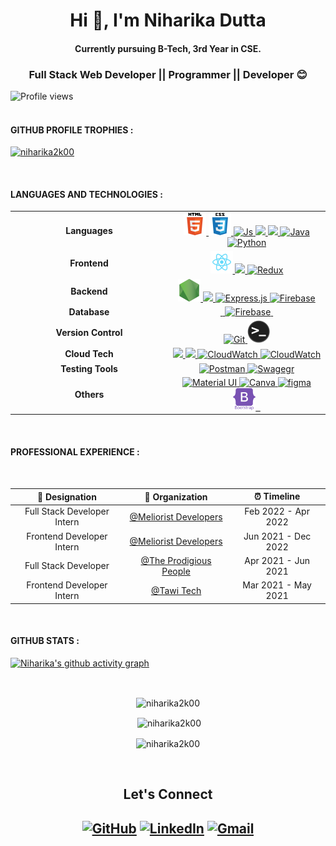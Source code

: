
<h1 align="center">Hi 👋, I'm Niharika Dutta</h1>
<h4 align="center">Currently pursuing B-Tech, 3rd Year in CSE.</h4>
<h3 align="center"> <b>Full Stack Web Developer || Programmer || Developer 😊</b></h3>

![Profile views](https://gpvc.arturio.dev/niharika2k00)
<br/><br/>

#### GITHUB PROFILE TROPHIES :

<p align="left"> <a href="https://github.com/ryo-ma/github-profile-trophy"><img src="https://github-profile-trophy.vercel.app/?username=niharika2k00" alt="niharika2k00" /></a> </p>

<br/>

#### LANGUAGES AND TECHNOLOGIES :

<table width="100%">  
<tr align="center">  
<td width="545"><strong>Languages</strong></td>  
<td width="466">
	<a href="https://html.com/" target="_blank"> <img alt="HTML5" width="36px" src="https://raw.githubusercontent.com/github/explore/80688e429a7d4ef2fca1e82350fe8e3517d3494d/topics/html/html.png" /> </a> 
	<a href="https://developer.mozilla.org/en-US/docs/Web/CSS" target="_blank"> <img alt="CSS3" width="36px" src="https://raw.githubusercontent.com/github/explore/80688e429a7d4ef2fca1e82350fe8e3517d3494d/topics/css/css.png" /> </a> 
    <a href="https://javascript.com" target="_blank"> <img alt="Js" width="36px" src="https://img.icons8.com/color/48/000000/javascript--v1.png"/> </a> 
	<a href="https://typescript.com" target="_blank"> <img width="36px" src="https://img.icons8.com/color/50/000000/typescript.png"/> </a> 
	<a href="https://isocpp.org/" target="_blank"> <img width="36px" src="https://img.icons8.com/color/48/000000/c-plus-plus-logo.png"/> </a> 
	<a href="https://docs.oracle.com/en/java/" target="_blank"> <img width="36px" src="https://img.icons8.com/color/48/000000/java.png" alt="Java"/> </a> 
	<a href="https://docs.python.org/3/" target="_blank"> <img width="36px" src="https://img.icons8.com/color/48/000000/python.png" alt="Python"/> </a>
</td>  
</tr>

<tr align="center">  
<td width="50%"><strong>Frontend</strong></td>  
<td width="50%">
	<a href="https://reactjs.org/" target="_blank"> <img width="36px" src="https://raw.githubusercontent.com/github/explore/80688e429a7d4ef2fca1e82350fe8e3517d3494d/topics/react/react.png" /> </a> 
<a href="https://www.redhat.com/en/topics/api/what-is-a-rest-api" target="_blank"> <img src="https://img.icons8.com/color/48/000000/api-settings.png"/> </a>
	<a href="https://redux.js.org/introduction/getting-started" target="_blank"> <img alt="Redux" width="36px" src="https://img.icons8.com/color/48/000000/redux.png"/> </a> 
</td>  
</tr>

<tr align="center">  
<td width="50%"><strong>Backend</strong></td>  
<td width="50%">
   <a href="https://nodejs.org/en/docs/" target="_blank">  <img alt="Node.js" width="36px" src="https://raw.githubusercontent.com/github/explore/80688e429a7d4ef2fca1e82350fe8e3517d3494d/topics/nodejs/nodejs.png" /> </a> 
	<a href="https://nodejs.org/en/docs/" target="_blank"> <img src="https://img.icons8.com/color/48/000000/nodejs.png"/> </a> 
	<a href="https://devdocs.io/express/" target="_blank"> <img alt="Express.js" width="36px" src="https://img.icons8.com/color/48/000000/js.png" /> </a> 
	<a href="https://console.firebase.google.com/" target="_blank"> <img alt="Firebase" width="36px" src="https://img.icons8.com/color/48/000000/google-firebase-console.png"/> </a> 
</td>  
</tr>

<tr align="center">  
<td width="50%"><strong>Database</strong></td>  
<td width="50%">
	<a href="https://www.mongodb.com/" target="_blank"> <img src="https://img.icons8.com/color/48/000000/mongodb.png" alt="" width="38px" /> </a> 
	<a href="https://www.mysql.com/" target="_blank"> <img src="https://img.icons8.com/color/48/000000/mysql-logo.png" alt="" width="40px" /> </a>
	<a href="https://console.firebase.google.com/" target="_blank"> <img alt="Firebase" width="36px" src="https://img.icons8.com/color/48/000000/google-firebase-console.png"/> </a>  
	<a href="https://www.postgresql.org/docs/9.4/" target="_blank"> <img src="https://www.postgresql.org/media/img/about/press/elephant.png" alt="" width="40px" /> </a>
</td>  
</tr>

<tr align="center">  
<td width="50%"><strong>Version Control</strong></td>  
<td width="50%">
   <a href="https://git-scm.com/" target="_blank">  <img alt="Git" width="40px" src="https://img.icons8.com/color/64/000000/git.png"/> </a>
	<a href="" target="_blank"> <img alt="Terminal" width="36px" src="https://raw.githubusercontent.com/github/explore/80688e429a7d4ef2fca1e82350fe8e3517d3494d/topics/terminal/terminal.png" /> </a>
</td>  
</tr>

<tr align="center">  
<td width="50%"><strong>Cloud Tech</strong></td>  
<td width="50%">
	<a href="https://aws.amazon.com/" target="_blank"> <img width="36px" src="https://img.icons8.com/color/48/000000/amazon-web-services.png"/> </a>
    <a href="https://en.wikipedia.org/wiki/AWS_Lambda" target="_blank"> <img width = "36px" src="https://img.icons8.com/color/48/000000/lambda.png"  /> </a>
	<a href="https://aws.amazon.com/cloudwatch/" target="_blank"> <img src="https://www.vectorlogo.zone/logos/amazon_cloudwatch/amazon_cloudwatch-icon.svg" alt="CloudWatch" width="36px" /> </a> 
		<a href="https://aws.amazon.com/cloudwatch/" target="_blank"> <img src="https://www.vectorlogo.zone/logos/socketio/socketio-icon.svg" alt="CloudWatch" width="36px" /> </a>
</td>  
</tr>

<tr align="center">  
<td width="50%"><strong>Testing Tools</strong></td>  
<td width="50%">
	<a href="https://postman.com" target="_blank"> <img src="https://www.vectorlogo.zone/logos/getpostman/getpostman-icon.svg" alt="Postman" width="36px" /> </a> 
	<a href="https://swagger.io/" target="_blank"> <img src="https://img.icons8.com/color/48/000000/cloud-function.png" alt="Swagegr" width="42px" /> </a> 	
</td>  
</tr>

<tr align="center">  
<td width="50%"><strong>Others</strong></td>  
<td width="50%">
    <a href="https://mui.com/" target="_blank" > <img src="https://cdn.worldvectorlogo.com/logos/material-ui-1.svg"  alt="Material UI" width="36px" /> </a> 
	<a href="https://www.canva.com/" target="_blank" > <img src="https://www.vectorlogo.zone/logos/canva/canva-ar21.svg" alt="Canva" width="46px" /> </a> 
	<a href="https://www.figma.com/" target="_blank" > <img src="https://www.vectorlogo.zone/logos/figma/figma-icon.svg" alt="figma" width="40" height="36"/> </a>
	<a href="https://getbootstrap.com/" target="_blank" > <img src="https://raw.githubusercontent.com/devicons/devicon/master/icons/bootstrap/bootstrap-plain-wordmark.svg" alt="" width="36px" /> </a> 
	<a href="https://www.mysql.com/" target="_blank"> <img src="https://img.icons8.com/color/48/000000/sql.png" alt="" width="38px" /> </a> 
	<a href="https://cloudinary.com/" target="_blank"> <img src="https://yktoo.solutions/images/logos/cloudinary-logo.png" alt="" width="46px" /> </a> 
	<!-- <a href="" target="_blank"> <img src="" alt="" width="36px" /> </a>  -->
	<!-- <a href="" target="_blank"> <img src="" alt="" width="36px" /> </a> 					 -->
</td>  
</tr>
</table>

<br/>

#### PROFESSIONAL EXPERIENCE :

<br/>

|       💼 Designation        |                                    🏢 Organization                                    |     ⏰ Timeline     |
| :-------------------------: | :-----------------------------------------------------------------------------------: | :-----------------: |
| Full Stack Developer Intern | [@Meliorist Developers](https://www.linkedin.com/company/meliorist-developers/about/) | Feb 2022 - Apr 2022 |
|  Frontend Developer Intern  | [@Meliorist Developers](https://www.linkedin.com/company/meliorist-developers/about/) | Jun 2021 - Dec 2022 |
|    Full Stack Developer     |    [@The Prodigious People](https://www.linkedin.com/company/theprodigiouspeople/)    | Apr 2021 - Jun 2021 |
|  Frontend Developer Intern  |               [@Tawi Tech](https://www.linkedin.com/company/koyo-soft/)               | Mar 2021 - May 2021 |

<br/>

#### GITHUB STATS :

[![Niharika's github activity graph](https://activity-graph.herokuapp.com/graph?username=niharika2k00&theme=react-dark)](https://github.com/niharika2k00)

<br/>
<div align=center> 
<p><img align="center" src="https://github-readme-stats.vercel.app/api/top-langs?username=niharika2k00&show_icons=true&locale=en&layout=compact" alt="niharika2k00" /></p>

<p>&nbsp;<img align="center" src="https://github-readme-stats.vercel.app/api?username=niharika2k00&show_icons=true&locale=en" alt="niharika2k00" /></p>

<p><img align="center" src="https://github-readme-streak-stats.herokuapp.com/?user=niharika2k00&" alt="niharika2k00" /></p>
</div>

<br/>
<h2 align="center">Let's Connect <h2>
<p align="center" backgroud="./images/mid.png">
	<a href="https://github.com/niharika2k00"><img src="https://img.icons8.com/bubbles/50/000000/github.png" alt="GitHub"/></a>
	<a href="https://www.linkedin.com/in/niharika-dutta-ab40a11a6/"><img src="https://img.icons8.com/bubbles/50/000000/linkedin.png" alt="LinkedIn"/></a>
	<a href="dniharika16@gmail.com"><img src="https://img.icons8.com/bubbles/50/000000/gmail.png" alt="Gmail"/></a>
	<!-- <a href=""><img src="https://img.icons8.com/bubbles/50/000000/instagram.png" alt="Instagram"/></a> -->
</p>



  
  

<!--
**niharika2k00/niharika2k00** is a ✨ _special_ ✨ repository because its `README.md` (this file) appears on your GitHub profile.

Here are some ideas to get you started:

- 🔭 I’m currently working on ...
- 🌱 I’m currently learning ...
- 👯 I’m looking to collaborate on ...
- 🤔 I’m looking for help with ...
- 💬 Ask me about ...
- 📫 How to reach me: ...
- 😄 Pronouns: ...
- ⚡ Fun fact: ...
-->
